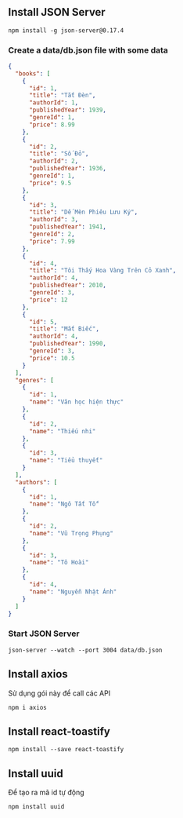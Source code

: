 #

## Install JSON Server

```
npm install -g json-server@0.17.4
```

### Create a data/db.json file with some data

```json
{
  "books": [
    {
      "id": 1,
      "title": "Tắt Đèn",
      "authorId": 1,
      "publishedYear": 1939,
      "genreId": 1,
      "price": 8.99
    },
    {
      "id": 2,
      "title": "Số Đỏ",
      "authorId": 2,
      "publishedYear": 1936,
      "genreId": 1,
      "price": 9.5
    },
    {
      "id": 3,
      "title": "Dế Mèn Phiêu Lưu Ký",
      "authorId": 3,
      "publishedYear": 1941,
      "genreId": 2,
      "price": 7.99
    },
    {
      "id": 4,
      "title": "Tôi Thấy Hoa Vàng Trên Cỏ Xanh",
      "authorId": 4,
      "publishedYear": 2010,
      "genreId": 3,
      "price": 12
    },
    {
      "id": 5,
      "title": "Mắt Biếc",
      "authorId": 4,
      "publishedYear": 1990,
      "genreId": 3,
      "price": 10.5
    }
  ],
  "genres": [
    {
      "id": 1,
      "name": "Văn học hiện thực"
    },
    {
      "id": 2,
      "name": "Thiếu nhi"
    },
    {
      "id": 3,
      "name": "Tiểu thuyết"
    }
  ],
  "authors": [
    {
      "id": 1,
      "name": "Ngô Tất Tố"
    },
    {
      "id": 2,
      "name": "Vũ Trọng Phụng"
    },
    {
      "id": 3,
      "name": "Tô Hoài"
    },
    {
      "id": 4,
      "name": "Nguyễn Nhật Ánh"
    }
  ]
}
```

### Start JSON Server

```
json-server --watch --port 3004 data/db.json
```

## Install axios

Sử dụng gói này để call các API

```
npm i axios
```

## Install react-toastify

```
npm install --save react-toastify
```

## Install uuid

Để tạo ra mã id tự động

```
npm install uuid
```